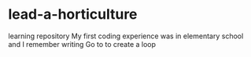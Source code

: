 # lead-a-horticulture
learning repository
My first coding experience was in elementary school and I remember writing Go to to create a loop
